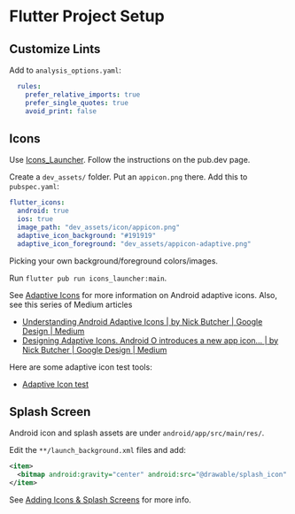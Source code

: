 # Flutter Project Setup

## Customize Lints

Add to  `analysis_options.yaml`:

```yaml
  rules:
    prefer_relative_imports: true
    prefer_single_quotes: true
    avoid_print: false
```

## Icons

Use [Icons_Launcher](https://pub.dev/packages/icons_launcher).  Follow the instructions on the pub.dev page.

Create a `dev_assets/` folder. Put an `appicon.png` there.  Add this to `pubspec.yaml`:

```yaml
flutter_icons:
  android: true
  ios: true
  image_path: "dev_assets/icon/appicon.png"
  adaptive_icon_background: "#191919"
  adaptive_icon_foreground: "dev_assets/appicon-adaptive.png"
```

Picking your own background/foreground colors/images.

Run `flutter pub run icons_launcher:main`.

See [Adaptive Icons](https://developer.android.com/guide/practices/ui_guidelines/icon_design_adaptive) for more information on Android adaptive icons. Also, see this series of Medium articles

- [Understanding Android Adaptive Icons | by Nick Butcher | Google Design | Medium](https://medium.com/google-design/understanding-android-adaptive-icons-cee8a9de93e2)
- [Designing Adaptive Icons. Android O introduces a new app icon… | by Nick Butcher | Google Design | Medium](https://medium.com/google-design/designing-adaptive-icons-515af294c783)

Here are some adaptive icon test tools:

- [Adaptive Icon test](https://adaptiveicon.com/)

## Splash Screen

Android icon and splash assets are under `android/app/src/main/res/`.

Edit the `**/launch_background.xml` files and add:

```xml
<item>
  <bitmap android:gravity="center" android:src="@drawable/splash_icon" />
</item>
```

See [Adding Icons & Splash Screens](https://www.udemy.com/course/learn-flutter-dart-to-build-ios-android-apps/learn/lecture/15229810#search) for more info.
